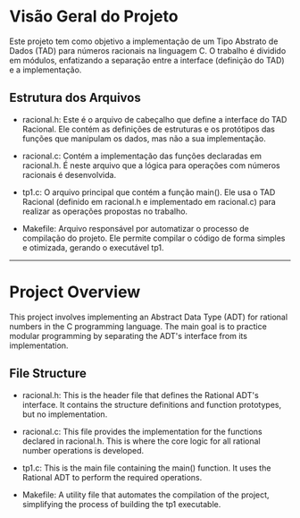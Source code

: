 # **Visão Geral do Projeto**

Este projeto tem como objetivo a implementação de um Tipo Abstrato de Dados (TAD) para números racionais na linguagem C. O trabalho é dividido em módulos, enfatizando a separação entre a interface (definição do TAD) e a implementação.

## Estrutura dos Arquivos

* racional.h: Este é o arquivo de cabeçalho que define a interface do TAD Racional. Ele contém as definições de estruturas e os protótipos das funções que manipulam os dados, mas não a sua implementação.

* racional.c: Contém a implementação das funções declaradas em racional.h. É neste arquivo que a lógica para operações com números racionais é desenvolvida.

* tp1.c: O arquivo principal que contém a função main(). Ele usa o TAD Racional (definido em racional.h e implementado em racional.c) para realizar as operações propostas no trabalho.

* Makefile: Arquivo responsável por automatizar o processo de compilação do projeto. Ele permite compilar o código de forma simples e otimizada, gerando o executável tp1.

---

# **Project Overview**

This project involves implementing an Abstract Data Type (ADT) for rational numbers in the C programming language. The main goal is to practice modular programming by separating the ADT's interface from its implementation.

## File Structure

* racional.h: This is the header file that defines the Rational ADT's interface. It contains the structure definitions and function prototypes, but no implementation. 

* racional.c: This file provides the implementation for the functions declared in racional.h. This is where the core logic for all rational number operations is developed.

* tp1.c: This is the main file containing the main() function. It uses the Rational ADT to perform the required operations.

* Makefile: A utility file that automates the compilation of the project, simplifying the process of building the tp1 executable.
